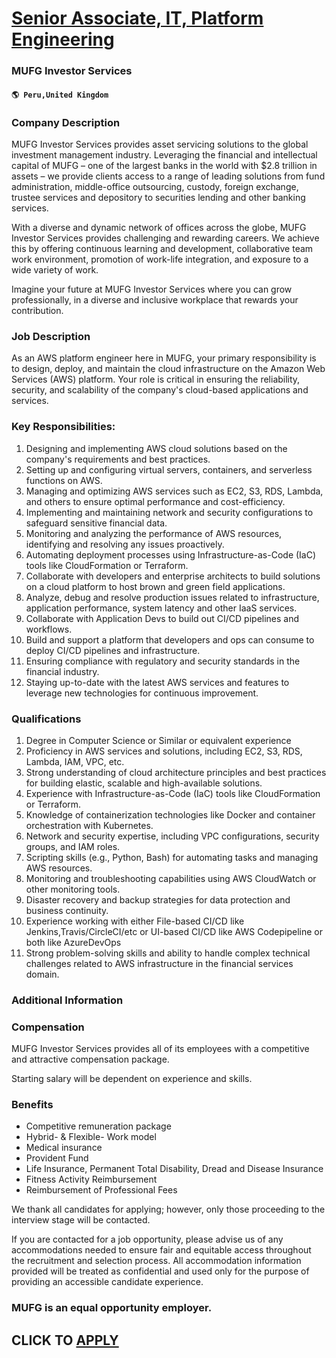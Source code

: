 # [Senior Associate, IT, Platform Engineering](https://www.remotewlb.com/apply/senior-associate-it-platform-engineering)  
### MUFG Investor Services  
#### `🌎 Peru,United Kingdom`  

### Company Description

MUFG Investor Services provides asset servicing solutions to the global investment management industry. Leveraging the financial and intellectual capital of MUFG – one of the largest banks in the world with $2.8 trillion in assets – we provide clients access to a range of leading solutions from fund administration, middle-office outsourcing, custody, foreign exchange, trustee services and depository to securities lending and other banking services.

With a diverse and dynamic network of offices across the globe, MUFG Investor Services provides challenging and rewarding careers. We achieve this by offering continuous learning and development, collaborative team work environment, promotion of work-life integration, and exposure to a wide variety of work.

Imagine your future at MUFG Investor Services where you can grow professionally, in a diverse and inclusive workplace that rewards your contribution.

### Job Description

As an AWS platform engineer here in MUFG, your primary responsibility is to design, deploy, and maintain the cloud infrastructure on the Amazon Web Services (AWS) platform. Your role is critical in ensuring the reliability, security, and scalability of the company's cloud-based applications and services.

### Key Responsibilities:

  1. Designing and implementing AWS cloud solutions based on the company's requirements and best practices.
  2. Setting up and configuring virtual servers, containers, and serverless functions on AWS.
  3. Managing and optimizing AWS services such as EC2, S3, RDS, Lambda, and others to ensure optimal performance and cost-efficiency.
  4. Implementing and maintaining network and security configurations to safeguard sensitive financial data.
  5. Monitoring and analyzing the performance of AWS resources, identifying and resolving any issues proactively.
  6. Automating deployment processes using Infrastructure-as-Code (IaC) tools like CloudFormation or Terraform.
  7. Collaborate with developers and enterprise architects to build solutions on a cloud platform to host brown and green field applications.
  8. Analyze, debug and resolve production issues related to infrastructure, application performance, system latency and other IaaS services.
  9. Collaborate with Application Devs to build out CI/CD pipelines and workflows.
  10. Build and support a platform that developers and ops can consume to deploy CI/CD pipelines and infrastructure.
  11. Ensuring compliance with regulatory and security standards in the financial industry.
  12. Staying up-to-date with the latest AWS services and features to leverage new technologies for continuous improvement.

### Qualifications

  1. Degree in Computer Science or Similar or equivalent experience
  2. Proficiency in AWS services and solutions, including EC2, S3, RDS, Lambda, IAM, VPC, etc.
  3. Strong understanding of cloud architecture principles and best practices for building elastic, scalable and high-available solutions.
  4. Experience with Infrastructure-as-Code (IaC) tools like CloudFormation or Terraform.
  5. Knowledge of containerization technologies like Docker and container orchestration with Kubernetes.
  6. Network and security expertise, including VPC configurations, security groups, and IAM roles.
  7. Scripting skills (e.g., Python, Bash) for automating tasks and managing AWS resources.
  8. Monitoring and troubleshooting capabilities using AWS CloudWatch or other monitoring tools.
  9. Disaster recovery and backup strategies for data protection and business continuity.
  10. Experience working with either File-based CI/CD like Jenkins,Travis/CircleCI/etc or UI-based CI/CD like AWS Codepipeline or both like AzureDevOps
  11. Strong problem-solving skills and ability to handle complex technical challenges related to AWS infrastructure in the financial services domain.

### Additional Information

### Compensation

MUFG Investor Services provides all of its employees with a competitive and attractive compensation package.

Starting salary will be dependent on experience and skills.

### Benefits

  * Competitive remuneration package
  * Hybrid- & Flexible- Work model
  * Medical insurance
  * Provident Fund
  * Life Insurance, Permanent Total Disability, Dread and Disease Insurance
  * Fitness Activity Reimbursement
  * Reimbursement of Professional Fees

We thank all candidates for applying; however, only those proceeding to the interview stage will be contacted.

If you are contacted for a job opportunity, please advise us of any accommodations needed to ensure fair and equitable access throughout the recruitment and selection process. All accommodation information provided will be treated as confidential and used only for the purpose of providing an accessible candidate experience.

### MUFG is an equal opportunity employer.

  
## CLICK TO [APPLY](https://www.remotewlb.com/apply/senior-associate-it-platform-engineering)

